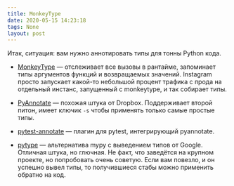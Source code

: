 ```yaml
---
title: MonkeyType
date: 2020-05-15 14:23:18
tags: None
layout: post
---
```


Итак, ситуация: вам нужно аннотировать типы для тонны Python кода.

+ [MonkeyType](https://github.com/instagram/MonkeyType) — отслеживает все вызовы в рантайме, запоминает типы аргументов функций и возвращаемых значений. Instagram просто запускает какой-то небольшой процент трафика с прода на отдельный инстанс, запущенный с monkeytype, и так собирает типы.

+ [PyAnnotate](https://github.com/dropbox/pyannotate) — похожая штука от Dropbox. Поддерживает второй питон, имеет ключик `-s` чтобы применять только самые простые типы.

+ [pytest-annotate](https://github.com/kensho-technologies/pytest-annotate) — плагин для pytest, интегрирующий pyannotate.

+ [pytype](https://github.com/google/pytype) — альтернатива mypy с выведением типов от Google. Отличная штука, но глючная. Не факт, что заведётся на крупном проекте, но попробовать очень советую. Если вам повезло, и он успешно вывел типы, то получившиеся стабы можно применить обратно на код.
